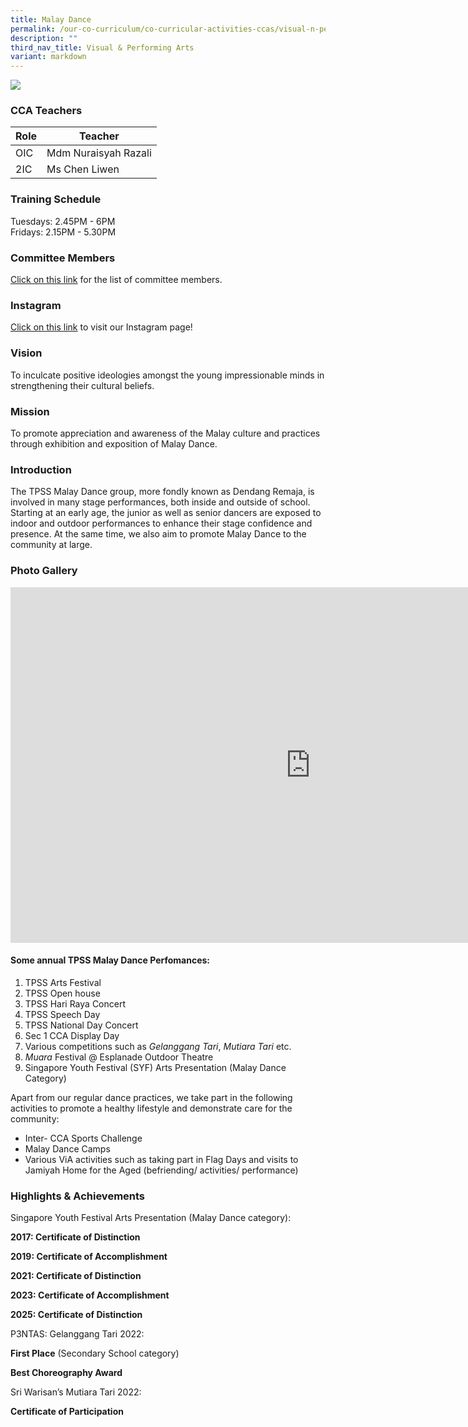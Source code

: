 ```yaml
---
title: Malay Dance
permalink: /our-co-curriculum/co-curricular-activities-ccas/visual-n-performing-arts/malay-dance/
description: ""
third_nav_title: Visual & Performing Arts
variant: markdown
---
```

![](/images/2023_malay_dance_03.jpg)

### CCA Teachers

| Role | Teacher |
|---|---|
| OIC | Mdm Nuraisyah Razali |
| 2IC | Ms Chen Liwen |

### Training Schedule 
Tuesdays: 2.45PM - 6PM <br>Fridays: 2.15PM - 5.30PM

### Committee Members
[Click on this link](https://docs.google.com/document/d/1pnlOVNj4qb8OFiD3Kl-TE1T8tHEZq5ilGIld6QTjC6o/edit?usp=sharing) for the list of committee members. 

### Instagram 
[Click on this link](https://www.instagram.com/tpss.malaydance/?igshid=MzRlODBiNWFlZA%3D%3D) to visit our Instagram page! 


### Vision
To inculcate positive ideologies amongst the young impressionable minds in strengthening their cultural beliefs.

### Mission 
To promote appreciation and awareness of the Malay culture and practices through exhibition and exposition of Malay Dance.

### Introduction 
The TPSS Malay Dance group, more fondly known as Dendang Remaja, is involved in many stage performances, both inside and outside of school. Starting at an early age, the junior as well as senior dancers are exposed to indoor and outdoor performances to enhance their stage confidence and presence. At the same time, we also aim to promote Malay Dance to the community at large.

### Photo Gallery

<iframe src="https://docs.google.com/presentation/d/e/2PACX-1vQvdYIBop_7zeAz8ayyc9lyNdIO1ohDWYaTazI3zEkPFZYFGnRLujE0cYH1zWEFXdOHjsO_P4yKseXs/embed?start=true&amp;loop=true&amp;delayms=3000" frameborder="0" width="960" height="569" allowfullscreen="true"></iframe>

#### Some annual TPSS Malay Dance Perfomances: 

1.  TPSS Arts Festival
2.  TPSS Open house
3.  TPSS Hari Raya Concert
4.  TPSS Speech Day
5.  TPSS National Day Concert
6.  Sec 1 CCA Display Day
7.  Various competitions such as _Gelanggang Tari_, _Mutiara Tari_ etc.
8.  _Muara_ Festival @ Esplanade Outdoor Theatre
9.  Singapore Youth Festival (SYF) Arts Presentation (Malay Dance Category)

Apart from our regular dance practices, we take part in the following activities to promote a healthy lifestyle and demonstrate care for the community:

*   Inter- CCA Sports Challenge
*   Malay Dance Camps
*   Various ViA activities such as taking part in Flag Days and visits to Jamiyah Home for the Aged (befriending/ activities/ performance)

### Highlights &amp; Achievements
Singapore Youth Festival Arts Presentation (Malay Dance category):

**2017: Certificate of Distinction**

**2019: Certificate of Accomplishment**

**2021: Certificate of Distinction**

**2023: Certificate of Accomplishment**

**2025: Certificate of Distinction**

P3NTAS: Gelanggang Tari 2022:

**First Place** (Secondary School category)

**Best Choreography Award**

Sri Warisan’s Mutiara Tari 2022:

**Certificate of Participation**